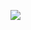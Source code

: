 <img align="right" 
  src="[https://visitor-badge.laobi.icu/badge?page_id=paraschavre22.paraschavre22](https://visitor-badge.laobi.icu/badge?page_id=paraschavre22.paraschavre22)https://visitor-badge.laobi.icu/badge?page_id=paraschavre22.paraschavre22" />

